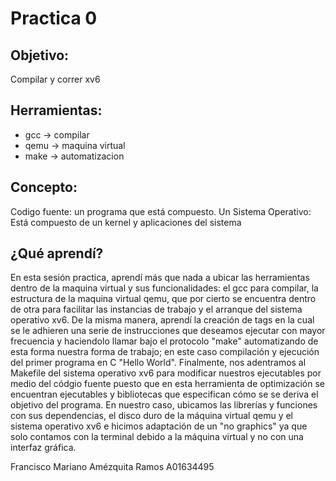 
# Practica 0

## Objetivo:
Compilar y correr xv6

## Herramientas:
* gcc -> compilar 
*  qemu -> maquina virtual
* make -> automatizacion

## Concepto:
Codigo fuente: un programa que está compuesto. Un Sistema Operativo: Está compuesto de un kernel y aplicaciones del sistema

## ¿Qué aprendí?
En esta sesión practica, aprendí más que nada a ubicar las herramientas dentro de la maquina virtual y sus funcionalidades: el gcc para compilar, la estructura de la maquina virtual qemu, que por cierto se encuentra dentro de otra para facilitar las instancias de trabajo y el arranque del sistema operativo xv6. De la misma manera, aprendí la creación de tags en la cual se le adhieren una serie de instrucciones que deseamos ejecutar con mayor frecuencia y haciendolo llamar bajo el protocolo "make" automatizando de esta forma nuestra forma de trabajo; en este caso compilación y ejecución del primer programa en C "Hello World". Finalmente, nos adentramos al Makefile del sistema operativo xv6 para modificar nuestros ejecutables por medio del códgio fuente puesto que en esta herramienta de optimización se encuentran ejecutables y bibliotecas que especifican cómo se se deriva el objetivo del programa. En nuestro caso, ubicamos las librerías y funciones con sus dependencias, el disco duro de la máquina virtual qemu y el sistema operativo xv6 e hicimos adaptación de un "no graphics" ya que solo contamos con la terminal debido a la máquina virtual y no con una interfaz gráfica.





Francisco Mariano Amézquita Ramos A01634495

